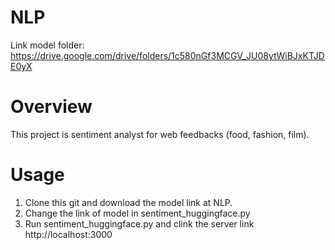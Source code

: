 # NLP
Link model folder: https://drive.google.com/drive/folders/1c580nGf3MCGV_JU08ytWiBJxKTJDE0yX
# Overview
This project is sentiment analyst for web feedbacks (food, fashion, film).
# Usage
1. Clone this git and download the model link at NLP. <br> 
2. Change the link of model in sentiment_huggingface.py<br>
3. Run sentiment_huggingface.py and clink the server link http://localhost:3000<br>

